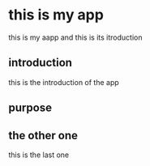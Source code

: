 # this is my app
this is my aapp and this is its itroduction

## introduction
this is the introduction of the app

## purpose

## the other one
this is the last one

